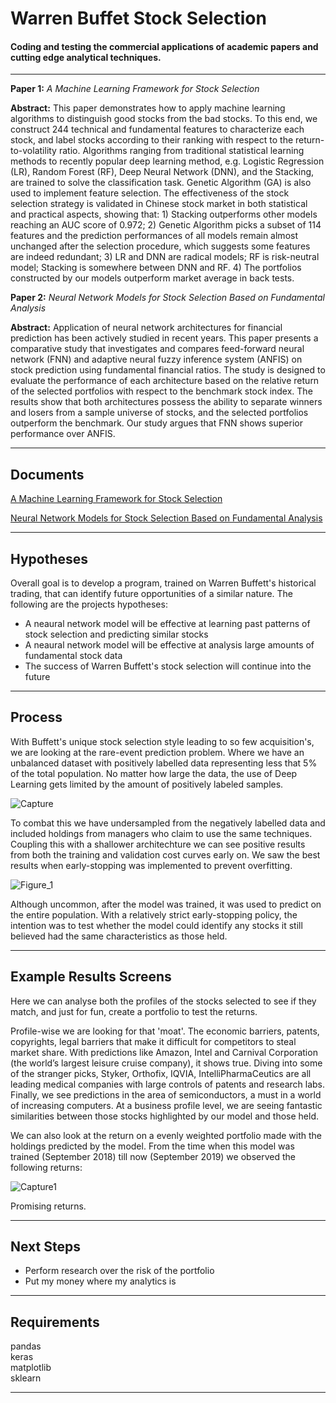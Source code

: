﻿Warren Buffet Stock Selection
===================


#### Coding and testing the commercial applications of academic papers and cutting edge analytical techniques.
------------------------------------------------------------------------

**Paper 1:** *A Machine Learning Framework for Stock Selection*

**Abstract:** This paper demonstrates how to apply machine learning algorithms to distinguish good stocks from the bad stocks. To this end, we construct 244 technical and fundamental features to characterize each stock, and label stocks according to their ranking with respect to the return-to-volatility ratio. Algorithms ranging from traditional statistical learning methods to recently popular deep learning method, e.g. Logistic Regression (LR), Random Forest (RF), Deep Neural Network (DNN), and the Stacking, are trained to solve the classification task. Genetic Algorithm (GA) is also used to implement feature selection. The effectiveness of the stock selection strategy is validated in Chinese stock market in both statistical and practical aspects, showing that: 1) Stacking outperforms other models reaching an AUC score of 0.972; 2) Genetic Algorithm picks a subset of 114 features and the prediction performances of all models remain almost unchanged after the selection procedure, which suggests some features are indeed redundant; 3) LR and DNN are radical models; RF is risk-neutral model; Stacking is somewhere between DNN and RF. 4) The portfolios constructed by our models outperform market average in back tests.

**Paper 2:** *Neural Network Models for Stock Selection Based on Fundamental Analysis*

**Abstract:** Application of neural network architectures for financial prediction has been actively studied in recent years. This paper presents a comparative study that investigates and compares feed-forward neural network (FNN) and adaptive neural fuzzy inference system (ANFIS) on stock prediction using fundamental financial ratios. The study is designed to evaluate the performance of each architecture based on the relative return of the selected portfolios with respect to the benchmark stock index. The results show that both architectures possess the ability to separate winners and losers from a sample universe of stocks, and the selected portfolios outperform the benchmark. Our study argues that FNN shows superior performance over ANFIS.

----------


Documents
-------------

[A Machine Learning Framework for Stock Selection](https://arxiv.org/pdf/1806.01743.pdf)

[Neural Network Models for Stock Selection Based on Fundamental Analysis](https://arxiv.org/ftp/arxiv/papers/1906/1906.05327.pdf)


----------


Hypotheses
-------------------
Overall goal is to develop a program, trained on Warren Buffett's historical trading, that can identify future opportunities of a similar nature. The following are the projects hypotheses:
 - A neaural network model will be effective at learning past patterns of stock selection and predicting similar stocks
 - A neaural network model will be effective at analysis large amounts of fundamental stock data
 - The success of Warren Buffett's stock selection will continue into the future

----------

Process
-------------
With Buffett's unique stock selection style leading to so few acquisition's, we are looking at the rare-event prediction problem. Where we have an unbalanced dataset with positively labelled data representing less that 5% of the total population. No matter how large the data, the use of Deep Learning gets limited by the amount of positively labeled samples.

![Capture](https://user-images.githubusercontent.com/43980002/65649792-5ed99e80-e04b-11e9-8cad-7493452ba0d6.JPG)

To combat this we have undersampled from the negatively labelled data and included holdings from managers who claim to use the same techniques. Coupling this with a shallower architechture we can see positive results from both the training and validation cost curves early on. We saw the best results when early-stopping was implemented to prevent overfitting.

![Figure_1](https://user-images.githubusercontent.com/43980002/65650062-939a2580-e04c-11e9-8e20-58c008027da8.png)

Although uncommon, after the model was trained, it was used to predict on the entire population. With a relatively strict early-stopping policy, the intention was to test whether the model could identify any stocks it still believed had the same characteristics as those held. 

----------


Example Results Screens
--------------------
Here we can analyse both the profiles of the stocks selected to see if they match, and just for fun, create a portfolio to test the returns. 

Profile-wise we are looking for that 'moat'. The economic barriers, patents, copyrights, legal barriers that make it difficult for competitors to steal market share. With predictions like Amazon, Intel and Carnival Corporation (the world’s largest leisure cruise company), it shows true. Diving into some of the stranger picks, Styker, Orthofix, IQVIA, IntelliPharmaCeutics are all leading medical companies with large controls of patents and research labs. Finally, we see predictions in the area of semiconductors, a must in a world of increasing computers. At a business profile level, we are seeing fantastic similarities between those stocks highlighted by our model and those held.

We can also look at the return on a evenly weighted portfolio made with the holdings predicted by the model. From the time when this model was trained (September 2018) till now (September 2019) we observed the following returns:

![Capture1](https://user-images.githubusercontent.com/43980002/65652342-bdefe100-e054-11e9-90f7-3f25e0e38465.JPG)

Promising returns.

----------

Next Steps
--------------------
- Perform research over the risk of the portfolio
- Put my money where my analytics is

----------

Requirements
--------------------
pandas  
keras  
matplotlib  
sklearn  

----------
